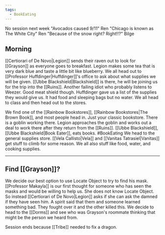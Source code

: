 ```yaml
---
tags:
  - BookEating
---
```

No session next week
"Avocados caused 9/11" Ren
"Chicago is known as The White City" Ren "Because of the snow right? Right!!?" Bilge
## Morning
[[Certiorari of De Novo|Legion]] sends their raven out to look for [[Grayson]] as everyone goes to breakfast. Legion makes some tea that is very dark blue and taste a little bit like blueberry. We all head out to [[Professor Huffdinger|Huffdinger]]'s office to ask about what supplies we will be given. 
[[Ubbe Blackshield|Blackshield]] is there, he will be joining us for the trip into the [[Ruins]]. Another failing idiot who probably listens to Weezer. Good meat shield though. 
Huffdinger gave us a list of the supplies they would give us. It had food and sleeping bags but no water. We all head to class and then head out to the stores.

We find one of the [[Rainbow Bookstores]], [[Rainbow Bookstores|The Brown Book]], and most people head in. Just your classic bookstore. There is a goblin working there. Legion approaches the goblin and works out a deal to work there after they return from the [[Ruins]]. 
[[Ubbe Blackshield]], [[Ubbe Blackshield|Book Eater]], eats books. #BookEating
We head to the general supplies store. [[Vela Callisto|Vela]] and [[Vanitas Tatrasiel|Vanitas]] get stuff to climb for some reason. We all also stuff like food, water, and cooking supplies. 

---
## Find [[Grayson]]?
We decide our best option to use Locate Object to try to find his mask. [[Professor Makayla]] is our first thought for someone who has seen the masks and would be willing to help us. She does not know Locate Object. So instead [[Certiorari of De Novo|Legion]] asks if she can ask the damned if they have seen him. A spirit said that them and someone learned something bad. They fought over it and the other killed this. We decide to head to the [[Dorms]] and see who was Grayson's roommate thinking that might be the person we heard from.

Session ends because [[Tribe]] needed to fix a dragon.